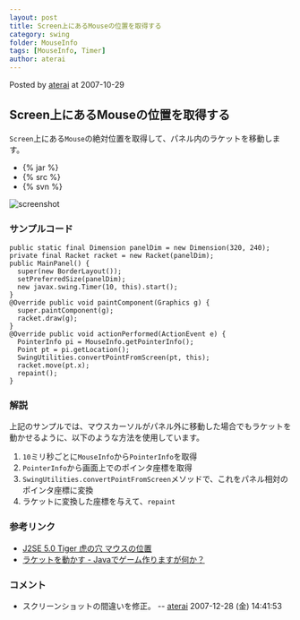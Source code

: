 ```yaml
---
layout: post
title: Screen上にあるMouseの位置を取得する
category: swing
folder: MouseInfo
tags: [MouseInfo, Timer]
author: aterai
---
```


Posted by [aterai](http://terai.xrea.jp/aterai.html) at 2007-10-29

## Screen上にあるMouseの位置を取得する
`Screen`上にある`Mouse`の絶対位置を取得して、パネル内のラケットを移動します。

- {% jar %}
- {% src %}
- {% svn %}

<!-- dummy comment line for breaking list -->

![screenshot](https://lh4.googleusercontent.com/_9Z4BYR88imo/TQTQC6wobCI/AAAAAAAAAe8/3UnK314olDM/s800/MouseInfo.png)

### サンプルコード
<pre class="prettyprint"><code>public static final Dimension panelDim = new Dimension(320, 240);
private final Racket racket = new Racket(panelDim);
public MainPanel() {
  super(new BorderLayout());
  setPreferredSize(panelDim);
  new javax.swing.Timer(10, this).start();
}
@Override public void paintComponent(Graphics g) {
  super.paintComponent(g);
  racket.draw(g);
}
@Override public void actionPerformed(ActionEvent e) {
  PointerInfo pi = MouseInfo.getPointerInfo();
  Point pt = pi.getLocation();
  SwingUtilities.convertPointFromScreen(pt, this);
  racket.move(pt.x);
  repaint();
}
</code></pre>

### 解説
上記のサンプルでは、マウスカーソルがパネル外に移動した場合でもラケットを動かせるように、以下のような方法を使用しています。

1. `10`ミリ秒ごとに`MouseInfo`から`PointerInfo`を取得
1. `PointerInfo`から画面上でのポインタ座標を取得
1. `SwingUtilities.convertPointFromScreen`メソッドで、これをパネル相対のポインタ座標に変換
1. ラケットに変換した座標を与えて、`repaint`

### 参考リンク
- [J2SE 5.0 Tiger 虎の穴 マウスの位置](http://www.javainthebox.net/laboratory/J2SE1.5/GUI/MouseLocation/MouseLocation.html)
- [ラケットを動かす - Javaでゲーム作りますが何か？](http://d.hatena.ne.jp/aidiary/20070601/1251545490)

<!-- dummy comment line for breaking list -->

### コメント
- スクリーンショットの間違いを修正。 -- [aterai](http://terai.xrea.jp/aterai.html) 2007-12-28 (金) 14:41:53

<!-- dummy comment line for breaking list -->


